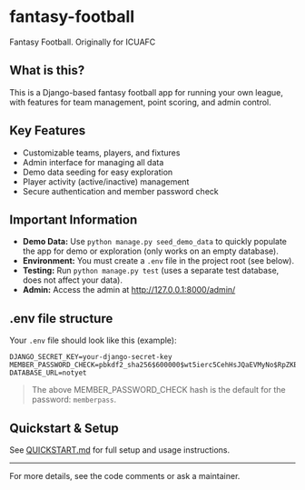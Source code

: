 

# fantasy-football
Fantasy Football. Originally for ICUAFC

## What is this?
This is a Django-based fantasy football app for running your own league, with features for team management, point scoring, and admin control.

## Key Features
- Customizable teams, players, and fixtures
- Admin interface for managing all data
- Demo data seeding for easy exploration
- Player activity (active/inactive) management
- Secure authentication and member password check

## Important Information
- **Demo Data:** Use `python manage.py seed_demo_data` to quickly populate the app for demo or exploration (only works on an empty database).
- **Environment:** You must create a `.env` file in the project root (see below).
- **Testing:** Run `python manage.py test` (uses a separate test database, does not affect your data).
- **Admin:** Access the admin at http://127.0.0.1:8000/admin/

## .env file structure

Your `.env` file should look like this (example):
```
DJANGO_SECRET_KEY=your-django-secret-key
MEMBER_PASSWORD_CHECK=pbkdf2_sha256$600000$wt5ierc5CehHsJQaEVMyNo$RpZKBUsO62Le6pHKy9owQU3C6fGFoZYjIXRku0K+Dew=
DATABASE_URL=notyet
```

> The above MEMBER_PASSWORD_CHECK hash is the default for the password: `memberpass`.

## Quickstart & Setup
See [QUICKSTART.md](QUICKSTART.md) for full setup and usage instructions.

---
For more details, see the code comments or ask a maintainer.
